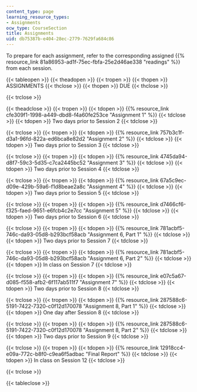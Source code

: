 ```yaml
---
content_type: page
learning_resource_types:
- Assignments
ocw_type: CourseSection
title: Assignments
uid: db75387b-e404-28ec-2779-7629fa684c86
---
```


To prepare for each assignment, refer to the corresponding assigned {{% resource_link 81a86953-ad1f-75ec-fbfa-25e2d46ae338 "readings" %}} from each session.

{{< tableopen >}}
{{< theadopen >}}
{{< tropen >}}
{{< thopen >}}
ASSIGNMENTS
{{< thclose >}}
{{< thopen >}}
DUE
{{< thclose >}}

{{< trclose >}}

{{< theadclose >}}
{{< tropen >}}
{{< tdopen >}}
{{% resource_link cfe309f1-1998-a449-dbd8-f4a60fe253ce "Assignment 1" %}}
{{< tdclose >}}
{{< tdopen >}}
Two days prior to Session 2
{{< tdclose >}}

{{< trclose >}}
{{< tropen >}}
{{< tdopen >}}
{{% resource_link 757b3c1f-d3a1-96fd-822a-ed6bca8e82d2 "Assignment 2" %}}
{{< tdclose >}}
{{< tdopen >}}
Two days prior to Session 3
{{< tdclose >}}

{{< trclose >}}
{{< tropen >}}
{{< tdopen >}}
{{% resource_link 4745da94-d8f7-59c3-5d35-c7ca2445bc52 "Assignment 3" %}}
{{< tdclose >}}
{{< tdopen >}}
Two days prior to Session 4
{{< tdclose >}}

{{< trclose >}}
{{< tropen >}}
{{< tdopen >}}
{{% resource_link 67a5c9ec-d09e-429b-59a6-f1d8beae2a8c "Assignment 4" %}}
{{< tdclose >}}
{{< tdopen >}}
Two days prior to Session 5
{{< tdclose >}}

{{< trclose >}}
{{< tropen >}}
{{< tdopen >}}
{{% resource_link d7466cf6-f325-faed-9651-e6fcb4c2e7cc "Assignment 5" %}}
{{< tdclose >}}
{{< tdopen >}}
Two days prior to Session 6
{{< tdclose >}}

{{< trclose >}}
{{< tropen >}}
{{< tdopen >}}
{{% resource_link 781acbf5-746c-da93-05d8-b293bcf58acb "Assignment 6, Part 1" %}}
{{< tdclose >}}
{{< tdopen >}}
Two days prior to Session 7
{{< tdclose >}}

{{< trclose >}}
{{< tropen >}}
{{< tdopen >}}
{{% resource_link 781acbf5-746c-da93-05d8-b293bcf58acb "Assignment 6, Part 2" %}}
{{< tdclose >}}
{{< tdopen >}}
In class on Session 7
{{< tdclose >}}

{{< trclose >}}
{{< tropen >}}
{{< tdopen >}}
{{% resource_link e07c5a67-d085-f558-afb2-6f117ab511f7 "Assignment 7" %}}
{{< tdclose >}}
{{< tdopen >}}
Two days prior to Session 8
{{< tdclose >}}

{{< trclose >}}
{{< tropen >}}
{{< tdopen >}}
{{% resource_link 287588c6-5191-7422-7320-c0f12d170078 "Assignment 8, Part 1" %}}
{{< tdclose >}}
{{< tdopen >}}
One day after Session 8
{{< tdclose >}}

{{< trclose >}}
{{< tropen >}}
{{< tdopen >}}
{{% resource_link 287588c6-5191-7422-7320-c0f12d170078 "Assignment 8, Part 2" %}}
{{< tdclose >}}
{{< tdopen >}}
Two days prior to Session 9
{{< tdclose >}}

{{< trclose >}}
{{< tropen >}}
{{< tdopen >}}
{{% resource_link 12918cc4-e09a-772c-b8f0-c9ea6f5adbac "Final Report" %}}
{{< tdclose >}}
{{< tdopen >}}
In class on Session 12
{{< tdclose >}}

{{< trclose >}}

{{< tableclose >}}